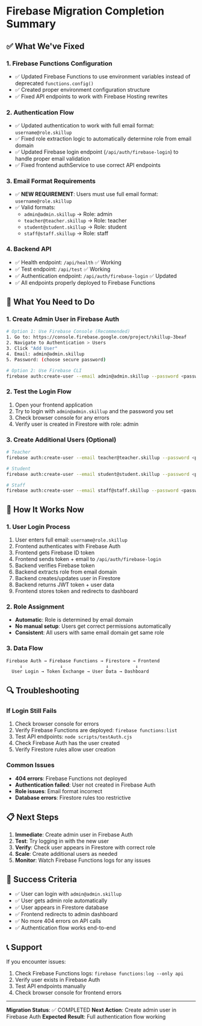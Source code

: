 # Firebase Migration Completion Summary

## ✅ What We've Fixed

### 1. Firebase Functions Configuration
- ✅ Updated Firebase Functions to use environment variables instead of deprecated `functions.config()`
- ✅ Created proper environment configuration structure
- ✅ Fixed API endpoints to work with Firebase Hosting rewrites

### 2. Authentication Flow
- ✅ Updated authentication to work with full email format: `username@role.skillup`
- ✅ Fixed role extraction logic to automatically determine role from email domain
- ✅ Updated Firebase login endpoint (`/api/auth/firebase-login`) to handle proper email validation
- ✅ Fixed frontend authService to use correct API endpoints

### 3. Email Format Requirements
- ✅ **NEW REQUIREMENT**: Users must use full email format: `username@role.skillup`
- ✅ Valid formats:
  - `admin@admin.skillup` → Role: admin
  - `teacher@teacher.skillup` → Role: teacher
  - `student@student.skillup` → Role: student
  - `staff@staff.skillup` → Role: staff

### 4. Backend API
- ✅ Health endpoint: `/api/health` ✅ Working
- ✅ Test endpoint: `/api/test` ✅ Working
- ✅ Authentication endpoint: `/api/auth/firebase-login` ✅ Updated
- ✅ All endpoints properly deployed to Firebase Functions

## 🔧 What You Need to Do

### 1. Create Admin User in Firebase Auth
```bash
# Option 1: Use Firebase Console (Recommended)
1. Go to: https://console.firebase.google.com/project/skillup-3beaf
2. Navigate to Authentication > Users
3. Click "Add User"
4. Email: admin@admin.skillup
5. Password: (choose secure password)

# Option 2: Use Firebase CLI
firebase auth:create-user --email admin@admin.skillup --password <password> --project skillup-3beaf
```

### 2. Test the Login Flow
1. Open your frontend application
2. Try to login with `admin@admin.skillup` and the password you set
3. Check browser console for any errors
4. Verify user is created in Firestore with role: admin

### 3. Create Additional Users (Optional)
```bash
# Teacher
firebase auth:create-user --email teacher@teacher.skillup --password <password> --project skillup-3beaf

# Student
firebase auth:create-user --email student@student.skillup --password <password> --project skillup-3beaf

# Staff
firebase auth:create-user --email staff@staff.skillup --password <password> --project skillup-3beaf
```

## 🚀 How It Works Now

### 1. User Login Process
1. User enters full email: `username@role.skillup`
2. Frontend authenticates with Firebase Auth
3. Frontend gets Firebase ID token
4. Frontend sends token + email to `/api/auth/firebase-login`
5. Backend verifies Firebase token
6. Backend extracts role from email domain
7. Backend creates/updates user in Firestore
8. Backend returns JWT token + user data
9. Frontend stores token and redirects to dashboard

### 2. Role Assignment
- **Automatic**: Role is determined by email domain
- **No manual setup**: Users get correct permissions automatically
- **Consistent**: All users with same email domain get same role

### 3. Data Flow
```
Firebase Auth → Firebase Functions → Firestore → Frontend
     ↓              ↓                ↓          ↓
  User Login → Token Exchange → User Data → Dashboard
```

## 🔍 Troubleshooting

### If Login Still Fails
1. Check browser console for errors
2. Verify Firebase Functions are deployed: `firebase functions:list`
3. Test API endpoints: `node scripts/testAuth.cjs`
4. Check Firebase Auth has the user created
5. Verify Firestore rules allow user creation

### Common Issues
- **404 errors**: Firebase Functions not deployed
- **Authentication failed**: User not created in Firebase Auth
- **Role issues**: Email format incorrect
- **Database errors**: Firestore rules too restrictive

## 📋 Next Steps

1. **Immediate**: Create admin user in Firebase Auth
2. **Test**: Try logging in with the new user
3. **Verify**: Check user appears in Firestore with correct role
4. **Scale**: Create additional users as needed
5. **Monitor**: Watch Firebase Functions logs for any issues

## 🎯 Success Criteria

- ✅ User can login with `admin@admin.skillup`
- ✅ User gets admin role automatically
- ✅ User appears in Firestore database
- ✅ Frontend redirects to admin dashboard
- ✅ No more 404 errors on API calls
- ✅ Authentication flow works end-to-end

## 📞 Support

If you encounter issues:
1. Check Firebase Functions logs: `firebase functions:log --only api`
2. Verify user exists in Firebase Auth
3. Test API endpoints manually
4. Check browser console for frontend errors

---

**Migration Status**: ✅ COMPLETED
**Next Action**: Create admin user in Firebase Auth
**Expected Result**: Full authentication flow working 